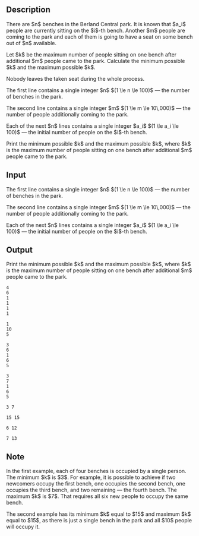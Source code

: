 ## Description

<div><p>There are $n$ benches in the Berland Central park. It is known that $a_i$ people are currently sitting on the $i$-th bench. Another $m$ people are coming to the park and each of them is going to have a seat on some bench out of $n$ available.</p><p>Let $k$ be the maximum number of people sitting on one bench after additional $m$ people came to the park. Calculate the minimum possible $k$ and the maximum possible $k$.</p><p>Nobody leaves the taken seat during the whole process.</p></div><div class="input-specification"><p>The first line contains a single integer $n$ $(1 \le n \le 100)$ — the number of benches in the park.</p><p>The second line contains a single integer $m$ $(1 \le m \le 10\,000)$ — the number of people additionally coming to the park.</p><p>Each of the next $n$ lines contains a single integer $a_i$ $(1 \le a_i \le 100)$ — the initial number of people on the $i$-th bench.</p></div><div class="output-specification"><p>Print the minimum possible $k$ and the maximum possible $k$, where $k$ is the maximum number of people sitting on one bench after additional $m$ people came to the park.</p></div>

## Input

<p>The first line contains a single integer $n$ $(1 \le n \le 100)$ — the number of benches in the park.</p><p>The second line contains a single integer $m$ $(1 \le m \le 10\,000)$ — the number of people additionally coming to the park.</p><p>Each of the next $n$ lines contains a single integer $a_i$ $(1 \le a_i \le 100)$ — the initial number of people on the $i$-th bench.</p>

## Output

<p>Print the minimum possible $k$ and the maximum possible $k$, where $k$ is the maximum number of people sitting on one bench after additional $m$ people came to the park.</p>





```input1
4
6
1
1
1
1

```




```input2
1
10
5

```




```input3
3
6
1
6
5

```




```input4
3
7
1
6
5

```




```output1
3 7

```




```output2
15 15

```




```output3
6 12

```




```output4
7 13

```



## Note

<p>In the first example, each of four benches is occupied by a single person. The minimum $k$ is $3$. For example, it is possible to achieve if two newcomers occupy the first bench, one occupies the second bench, one occupies the third bench, and two remaining — the fourth bench. The maximum $k$ is $7$. That requires all six new people to occupy the same bench.</p><p>The second example has its minimum $k$ equal to $15$ and maximum $k$ equal to $15$, as there is just a single bench in the park and all $10$ people will occupy it.</p>
